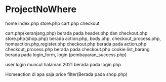 # ProjectNoWhere
home index.php 
store.php
cart.php
checkout

cart.php(keranjang.php) berada pada header.php dan checkout.php
store.php(shop.php) berada action.php, body.php, checkout_process.php, homeaction.php,register.php
checkout.php berada pada action.php
checkout_process.php berada pada checkout.php
cookie list_barang berada pada login_form, login
(pembayaran_success.php)

user login muncul halaman 2021 berada pada login.php

Homeaction di apa saja
price filter(Berada pada shop.php)

